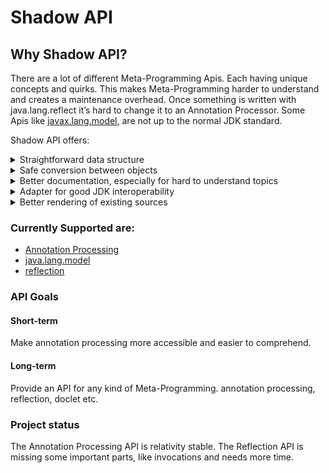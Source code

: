 # Shadow API

## Why Shadow API?

There are a lot of different Meta-Programming Apis. Each having unique
concepts and quirks. This makes Meta-Programming harder to understand
and creates a maintenance overhead. Once something is written with
java.lang.reflect it’s hard to change it to an Annotation Processor.
Some Apis like
[javax.lang.model](https://docs.oracle.com/en/java/javase/21/docs/api/java.compiler/javax/lang/model/package-summary.html),
are not up to the normal JDK standard.

Shadow API offers:

<details>
<summary>Straightforward data structure</summary>
<table class="tableblock frame-all grid-all stretch">
<colgroup>
<col style="width: 50%" />
<col style="width: 50%" />
</colgroup>
<tbody>
<tr class="odd">
<td class="tableblock halign-left valign-top"><p>Shadow API</p></td>
<td class="tableblock halign-left valign-top"><p>JDK</p></td>
</tr>
<tr class="even">
<td class="tableblock halign-left valign-top"><div class="content">
<div class="ulist">
<ul>
<li><p>Shadow</p>
<div class="ulist">
<ul>
<li><p>Declared</p>
<div class="ulist">
<ul>
<li><p>Class</p></li>
<li><p>Enum</p></li>
<li><p>Record</p></li>
<li><p>Annotation</p>
<div class="ulist">
<ul>
<li><p>AnnotationUsage</p></li>
</ul>
</div></li>
</ul>
</div></li>
<li><p>Array</p></li>
<li><p>Executable</p>
<div class="ulist">
<ul>
<li><p>Constructor</p></li>
<li><p>Method</p></li>
</ul>
</div></li>
<li><p>Intersection</p></li>
<li><p>Void</p></li>
<li><p>Module</p></li>
<li><p>Package</p></li>
<li><p>RecordComponent</p></li>
<li><p>Null</p></li>
<li><p>Primitive</p></li>
<li><p>Generic</p></li>
<li><p>Wildcard</p></li>
<li><p>Variable</p>
<div class="ulist">
<ul>
<li><p>EnumConstant</p></li>
<li><p>Field</p></li>
<li><p>Parameter</p></li>
</ul>
</div></li>
</ul>
</div></li>
</ul>
</div>
</div></td>
<td class="tableblock halign-left valign-top"><div class="content">
<div class="paragraph">
<p>Cell with a list</p>
</div>
<div class="ulist">
<ul>
<li><p>TypeMirror</p>
<div class="ulist">
<ul>
<li><p>ReferenceType</p>
<div class="ulist">
<ul>
<li><p>ArrayType</p></li>
<li><p>DeclaredType</p></li>
<li><p>ErrorType</p></li>
<li><p>NullType</p></li>
<li><p>TypeVariable</p></li>
</ul>
</div></li>
<li><p>ExecutableType</p></li>
<li><p>IntersectionType</p></li>
<li><p>NoType</p></li>
<li><p>PrimitiveType</p></li>
<li><p>UnionType</p></li>
<li><p>WildcardType</p></li>
</ul>
</div></li>
<li><p>AnnotationMirror</p></li>
<li><p>Element</p>
<div class="ulist">
<ul>
<li><p>ExecutableElement</p></li>
<li><p>ModuleElement</p></li>
<li><p>PackageElement</p></li>
<li><p>RecordComponentElement</p></li>
<li><p>TypeElement</p></li>
<li><p>TypeParameterElement</p></li>
<li><p>VariableElement</p></li>
</ul>
</div></li>
</ul>
</div>
</div></td>
</tr>
</tbody>
</table>
</details>

<details>
<summary>Safe conversion between objects</summary>

Let’s say you process the following class and want to get the type of
the List

```java
class MyClass
{
   private final List<String> myField;
}
```

Shadow API

```java
Shadow myField = context.getClassOrThrow("MyClass")
                        .getFieldOrThrow("myField")
                        .getType();
//Converters limit the conversion to possible types
Shadow genericType = convert(myField).toInterfaceOrThrow()
                                     .getGenerics()
                                     .get(0);

assertEquals(context.getClassOrThrow("java.lang.String"),genericType);
```

JDK

```java
Elements elements = AnnotationProcessingAdapter.getElements(context);
//get a type -> Element data structure
List<? extends Element> myClass = elements.getTypeElement("MyClass")
                                          .getEnclosedElements();

//get fields of that type -> Element data structure
VariableElement myField = ElementFilter
      .fieldsIn(myClass)
      .stream()
      .filter(field -> field.getSimpleName()
                            .toString()
                            .equals("myField"))
      .findAny()
      .orElseThrow();

//get Generic -> switch to Type data structure
TypeMirror genericType = ((DeclaredType) myField.asType()).getTypeArguments().get(0);

//switch back to Element data structure for comparison
Element genericElement = ((DeclaredType) genericType).asElement();

assertEquals(elements.getTypeElement("java.lang.String"),genericElement);
```

</details>

<details>
<summary>Better documentation, especially for hard to understand topics</summary>

Shadow Api. The javadoc uses @snippet

```java
public interface LangModelContext
{
   //..

   /**
    * Used when constructing types to compare to at compile time that contain multiple,
    * on each other depended, generics.
    * it answers the question: given
    *
    * public class MyClass<A extends Comparable<B>, B extends Comparable<A>> {}
    *
    * and A being String what can B be by returning the "simplest" possible answer.
    * In this case String. The code for the example
    *
    * Class myClass = context.getClassOrThrow("MyClass");
    * Declared string = context.getDeclaredOrThrow("java.lang.String");
    * Class withGenerics = context.withGenerics(myClass,
    *                                         string,
    *                                         //the unboundWildcard will be replaced with the result
    *                                         context.getConstants().getUnboundWildcard());
    *
    * Class capture = context.interpolateGenerics(withGenerics);
    *
    * Shadow stringRep = Optional.of(capture.getGenericTypes().get(1))
    *                            .map(Converter::convert)
    *                            .map(ShadowConverter::toGenericOrThrow)
    *                            .map(Generic::getExtends)
    *                            .map(Converter::convert)
    *                            .map(ShadowConverter::toInterfaceOrThrow)
    *                            .map(Interface::getGenericTypes)
    *                            .map(shadows -> shadows.get(0))
    *                            .orElseThrow();
    *
    * Assertions.assertEquals(string, stringRep);
    */
   Class interpolateGenerics(Class aClass);

   //..
}
```

jdk

```java
public interface Types
{
   //...

   /**
    * {@return the erasure of a type}
    *
    * @param t  the type to be erased
    * @throws IllegalArgumentException if given a type for a package or module
    * @jls 4.6 Type Erasure
    */
   TypeMirror erasure(TypeMirror t);

   //...
}
```

</details>

<details>
<summary>Adapter for good JDK interoperability</summary>

javax.lang.model

```java
package io.determann.shadow.api.lang_model;

import io.determann.shadow.api.Annotationable;
import io.determann.shadow.api.modifier.Modifier;
import io.determann.shadow.api.shadow.Module;
import io.determann.shadow.api.shadow.Package;
import io.determann.shadow.api.shadow.Void;
import io.determann.shadow.api.shadow.*;
import io.determann.shadow.internal.lang_model.LangModelContextImpl;
import io.determann.shadow.internal.lang_model.annotationvalue.AnnotationUsageImpl;
import io.determann.shadow.internal.lang_model.annotationvalue.AnnotationValueImpl;
import io.determann.shadow.internal.lang_model.shadow.*;

import javax.lang.model.element.*;
import javax.lang.model.type.*;
import javax.lang.model.util.Elements;
import javax.lang.model.util.Types;
import java.util.List;
import java.util.Set;

import static java.util.stream.Collectors.toUnmodifiableSet;

public interface LangModelAdapter
{
   static AnnotationMirror getMirror(AnnotationUsage annotationUsage)
   {
      return ((AnnotationUsageImpl) annotationUsage).getAnnotationMirror();
   }

   static DeclaredType getType(Declared declared)
   {
      return ((DeclaredImpl) declared).getMirror();
   }

   static ArrayType getType(Array array)
   {
      return ((ArrayImpl) array).getMirror();
   }

   static ExecutableType getType(Executable executable)
   {
      return ((ExecutableImpl) executable).getMirror();
   }

   static TypeMirror getType(Shadow shadow)
   {
      return ((ShadowImpl) shadow).getMirror();
   }

   static TypeVariable getType(Generic generic)
   {
      return ((GenericImpl) generic).getMirror();
   }

   static IntersectionType getType(Intersection intersection)
   {
      return ((IntersectionImpl) intersection).getMirror();
   }

   static NoType getType(Module module)
   {
      return ((ModuleImpl) module).getMirror();
   }

   static NullType getType(Null aNull)
   {
      return ((NullImpl) aNull).getMirror();
   }

   static NoType getType(Package aPackage)
   {
      return ((PackageImpl) aPackage).getMirror();
   }

   static PrimitiveType getType(Primitive primitive)
   {
      return ((PrimitiveImpl) primitive).getMirror();
   }

   static NoType getType(Void aVoid)
   {
      return ((VoidImpl) aVoid).getMirror();
   }

   static WildcardType getType(Wildcard wildcard)
   {
      return ((WildcardImpl) wildcard).getMirror();
   }

   static Element getElement(Annotationable annotationable)
   {
      if (annotationable instanceof Declared declared)
      {
         return getElement(declared);
      }
      if (annotationable instanceof Executable executable)
      {
         return getElement(executable);
      }
      if (annotationable instanceof Generic generic)
      {
         return getElement(generic);
      }
      if (annotationable instanceof Module module)
      {
         return getElement(module);
      }
      if (annotationable instanceof Package aPackage)
      {
         return getElement(aPackage);
      }
      if (annotationable instanceof RecordComponent recordComponent)
      {
         return getElement(recordComponent);
      }
      if (annotationable instanceof Variable<?> variable)
      {
         return getElement(variable);
      }
      throw new IllegalArgumentException();
   }

   static TypeElement getElement(Declared declared)
   {
      return ((DeclaredImpl) declared).getElement();
   }

   static ExecutableElement getElement(Executable executable)
   {
      return ((ExecutableImpl) executable).getElement();
   }

   static TypeParameterElement getElement(Generic generic)
   {
      return ((GenericImpl) generic).getElement();
   }

   static ModuleElement getElement(Module module)
   {
      return ((ModuleImpl) module).getElement();
   }

   static PackageElement getElement(Package aPackage)
   {
      return ((PackageImpl) aPackage).getElement();
   }

   static RecordComponentElement getElement(RecordComponent recordComponent)
   {
      return ((RecordComponentImpl) recordComponent).getElement();
   }

   static VariableElement getElement(Variable<?> variable)
   {
      return ((VariableImpl) variable).getElement();
   }

   static Module getModule(LangModelContext context, Element element)
   {
      return getShadow(context, getElements(context).getModuleOf(element));
   }

   static String getName(Element element)
   {
      return element.getSimpleName().toString();
   }

   static String getJavaDoc(LangModelContext context, Element element)
   {
      return getElements(context).getDocComment(element);
   }

   static List<AnnotationUsage> getAnnotationUsages(LangModelContext context, Element element)
   {
      return getAnnotationUsages(context, getElements(context).getAllAnnotationMirrors(element));
   }

   static List<AnnotationUsage> getDirectAnnotationUsages(LangModelContext context, Element element)
   {
      return getAnnotationUsages(context, element.getAnnotationMirrors());
   }

   static Set<Modifier> getModifiers(Element element)
   {
      return element.getModifiers()
                    .stream()
                    .map(LangModelAdapter::mapModifier)
                    .collect(toUnmodifiableSet());
   }

   static Modifier mapModifier(javax.lang.model.element.Modifier modifier)
   {
      return switch (modifier)
      {
         case PUBLIC -> Modifier.PUBLIC;
         case PROTECTED -> Modifier.PROTECTED;
         case PRIVATE -> Modifier.PRIVATE;
         case ABSTRACT -> Modifier.ABSTRACT;
         case STATIC -> Modifier.STATIC;
         case SEALED -> Modifier.SEALED;
         case NON_SEALED -> Modifier.NON_SEALED;
         case FINAL -> Modifier.FINAL;
         case STRICTFP -> Modifier.STRICTFP;
         case DEFAULT -> Modifier.DEFAULT;
         case TRANSIENT -> Modifier.TRANSIENT;
         case VOLATILE -> Modifier.VOLATILE;
         case SYNCHRONIZED -> Modifier.SYNCHRONIZED;
         case NATIVE -> Modifier.NATIVE;
      };
   }

   /**
    * {@link Element}s represent a usage. so for example a field may have the type {@code List<String>}. When you want the resulting {@link Shadow}
    * to represent {@code List<String>} and not just {@code List<T>} use the {@link Element} to create it.
    *
    * @see #getShadow(LangModelContext, TypeMirror)
    */
   static <SHADOW extends Shadow> SHADOW getShadow(LangModelContext context, Element element)
   {
      return (SHADOW) switch (element.getKind())
      {
         case PACKAGE -> new PackageImpl(context, (PackageElement) element);
         case ENUM, ANNOTATION_TYPE -> new DeclaredImpl(context, (TypeElement) element);
         case RECORD -> new RecordImpl(context, (TypeElement) element);
         case CLASS -> new ClassImpl(context, (TypeElement) element);
         case INTERFACE -> new InterfaceImpl(context, (TypeElement) element);
         case METHOD, CONSTRUCTOR -> new ExecutableImpl(context, ((ExecutableElement) element));
         case ENUM_CONSTANT -> new EnumConstantImpl(context, (VariableElement) element);
         case FIELD -> new FieldImpl(context, (VariableElement) element);
         case PARAMETER -> new ParameterImpl(context, (VariableElement) element);
         case TYPE_PARAMETER -> new GenericImpl(context, (TypeParameterElement) element);
         case MODULE -> new ModuleImpl(context, (ModuleElement) element);
         case RECORD_COMPONENT -> new RecordComponentImpl(context, (RecordComponentElement) element);
         case OTHER, STATIC_INIT, INSTANCE_INIT, EXCEPTION_PARAMETER, RESOURCE_VARIABLE, BINDING_VARIABLE, LOCAL_VARIABLE ->
               throw new IllegalArgumentException("not implemented");
      };
   }

   /**
    * {@link TypeMirror}s represent the abstract code. {@code List<T>} for example.
    *
    * @see #getShadow(LangModelContext, Element)
    */
   static <SHADOW extends Shadow> SHADOW getShadow(LangModelContext context, TypeMirror typeMirror)
   {
      //noinspection unchecked
      return (SHADOW) switch (typeMirror.getKind())
      {
         case BOOLEAN, BYTE, SHORT, INT, LONG, CHAR, FLOAT, DOUBLE ->
               new PrimitiveImpl(context, (PrimitiveType) typeMirror);
         case ARRAY -> new ArrayImpl(context, (ArrayType) typeMirror);
         case DECLARED -> switch (getTypes(context).asElement(typeMirror).getKind())
         {
            case CLASS -> new ClassImpl(context, ((DeclaredType) typeMirror));
            case INTERFACE -> new InterfaceImpl(context, (DeclaredType) typeMirror);
            case RECORD -> new RecordImpl(context, (DeclaredType) typeMirror);
            case ANNOTATION_TYPE, ENUM -> new DeclaredImpl(context, (DeclaredType) typeMirror);
            default -> throw new IllegalArgumentException("not implemented");
         };
         case WILDCARD -> new WildcardImpl(context, (WildcardType) typeMirror);
         case VOID -> new VoidImpl(context, ((NoType) typeMirror));
         case PACKAGE -> new PackageImpl(context, (NoType) typeMirror);
         case MODULE -> new ModuleImpl(context, (NoType) typeMirror);
         case NULL -> new NullImpl(context, (NullType) typeMirror);
         case TYPEVAR -> new GenericImpl(context, ((TypeVariable) typeMirror));
         case INTERSECTION -> new IntersectionImpl(context, ((IntersectionType) typeMirror));
         case EXECUTABLE, NONE -> throw new IllegalArgumentException(
               "bug in this api: executables should be created using elements");
         case ERROR, OTHER, UNION -> throw new IllegalArgumentException("not implemented");
      };
   }

   static List<AnnotationUsage> getAnnotationUsages(LangModelContext context,
                                                    List<? extends AnnotationMirror> annotationMirrors)
   {
      return AnnotationUsageImpl.from(context, annotationMirrors);
   }

   static javax.lang.model.element.AnnotationValue getAnnotationValue(AnnotationValue annotationValue)
   {
      return ((AnnotationValueImpl) annotationValue).getAnnotationValue();
   }

   static Types getTypes(LangModelContext context)
   {
      return ((LangModelContextImpl) context).getTypes();
   }

   static Elements getElements(LangModelContext context)
   {
      return ((LangModelContextImpl) context).getElements();
   }
}
```

javax.annotation.processing

```java
package io.determann.shadow.api.annotation_processing;

import io.determann.shadow.api.Annotationable;
import io.determann.shadow.api.lang_model.LangModelAdapter;
import io.determann.shadow.api.lang_model.LangModelContext;
import io.determann.shadow.api.shadow.Module;
import io.determann.shadow.api.shadow.Package;
import io.determann.shadow.api.shadow.Void;
import io.determann.shadow.api.shadow.*;

import javax.lang.model.element.*;
import javax.lang.model.type.*;
import javax.lang.model.util.Elements;
import javax.lang.model.util.Types;
import java.util.List;
import java.util.Set;

public interface AnnotationProcessingAdapter
{
   static AnnotationMirror getMirror(AnnotationUsage annotationUsage)
   {
      return LangModelAdapter.getMirror(annotationUsage);
   }

   static DeclaredType getType(Declared declared)
   {
      return LangModelAdapter.getType(declared);
   }

   static ArrayType getType(Array array)
   {
      return LangModelAdapter.getType(array);
   }

   static ExecutableType getType(Executable executable)
   {
      return LangModelAdapter.getType(executable);
   }

   static TypeMirror getType(Shadow shadow)
   {
      return LangModelAdapter.getType(shadow);
   }

   static TypeVariable getType(Generic generic)
   {
      return LangModelAdapter.getType(generic);
   }

   static IntersectionType getType(Intersection intersection)
   {
      return LangModelAdapter.getType(intersection);
   }

   static NoType getType(io.determann.shadow.api.shadow.Module module)
   {
      return LangModelAdapter.getType(module);
   }

   static NullType getType(Null aNull)
   {
      return LangModelAdapter.getType(aNull);
   }

   static NoType getType(io.determann.shadow.api.shadow.Package aPackage)
   {
      return LangModelAdapter.getType(aPackage);
   }

   static PrimitiveType getType(Primitive primitive)
   {
      return LangModelAdapter.getType(primitive);
   }

   static NoType getType(Void aVoid)
   {
      return LangModelAdapter.getType(aVoid);
   }

   static WildcardType getType(Wildcard wildcard)
   {
      return LangModelAdapter.getType(wildcard);
   }

   static Element getElement(Annotationable annotationable)
   {
      return LangModelAdapter.getElement(annotationable);
   }

   static TypeElement getElement(Declared declared)
   {
      return LangModelAdapter.getElement(declared);
   }

   static ExecutableElement getElement(Executable executable)
   {
      return LangModelAdapter.getElement(executable);
   }

   static TypeParameterElement getElement(Generic generic)
   {
      return LangModelAdapter.getElement(generic);
   }

   static ModuleElement getElement(io.determann.shadow.api.shadow.Module module)
   {
      return LangModelAdapter.getElement(module);
   }

   static PackageElement getElement(Package aPackage)
   {
      return LangModelAdapter.getElement(aPackage);
   }

   static RecordComponentElement getElement(RecordComponent recordComponent)
   {
      return LangModelAdapter.getElement(recordComponent);
   }

   static VariableElement getElement(Variable<?> variable)
   {
      return LangModelAdapter.getElement(variable);
   }

   static Module getModule(LangModelContext context, Element element)
   {
      return LangModelAdapter.getModule(context, element);
   }

   static String getName(Element element)
   {
      return LangModelAdapter.getName(element);
   }

   static String getJavaDoc(LangModelContext context, Element element)
   {
      return LangModelAdapter.getJavaDoc(context, element);
   }

   static List<AnnotationUsage> getAnnotationUsages(LangModelContext context, Element element)
   {
      return LangModelAdapter.getAnnotationUsages(context, element);
   }

   static List<AnnotationUsage> getDirectAnnotationUsages(LangModelContext context, Element element)
   {
      return LangModelAdapter.getDirectAnnotationUsages(context, element);
   }

   static Set<io.determann.shadow.api.modifier.Modifier> getModifiers(Element element)
   {
      return LangModelAdapter.getModifiers(element);
   }

   static io.determann.shadow.api.modifier.Modifier mapModifier(javax.lang.model.element.Modifier modifier)
   {
      return LangModelAdapter.mapModifier(modifier);
   }

   /**
    * {@link Element}s represent a usage. so for example a field may have the type {@code List<String>}. When you want the resulting {@link Shadow}
    * to represent {@code List<String>} and not just {@code List<T>} use the {@link Element} to create it.
    *
    * @see #getShadow(LangModelContext, TypeMirror)
    */
   static <SHADOW extends Shadow> SHADOW getShadow(LangModelContext context, Element element)
   {
      return LangModelAdapter.getShadow(context, element);
   }

   /**
    * {@link TypeMirror}s represent the abstract code. {@code List<T>} for example.
    *
    * @see #getShadow(LangModelContext, Element)
    */
   static <SHADOW extends Shadow> SHADOW getShadow(LangModelContext context, TypeMirror typeMirror)
   {
      return LangModelAdapter.getShadow(context, typeMirror);
   }

   static List<AnnotationUsage> getAnnotationUsages(LangModelContext context,
                                                    List<? extends AnnotationMirror> annotationMirrors)
   {
      return LangModelAdapter.getAnnotationUsages(context, annotationMirrors);
   }

   static javax.lang.model.element.AnnotationValue getAnnotationValue(AnnotationValue annotationValue)
   {
      return LangModelAdapter.getAnnotationValue(annotationValue);
   }

   static Types getTypes(LangModelContext context)
   {
      return LangModelAdapter.getTypes(context);
   }

   static Elements getElements(LangModelContext context)
   {
      return LangModelAdapter.getElements(context);
   }
}
```

java.lang.reflect

```java
package io.determann.shadow.api.reflection;

import io.determann.shadow.api.shadow.Array;
import io.determann.shadow.api.shadow.Constructor;
import io.determann.shadow.api.shadow.Executable;
import io.determann.shadow.api.shadow.Field;
import io.determann.shadow.api.shadow.Method;
import io.determann.shadow.api.shadow.Module;
import io.determann.shadow.api.shadow.Package;
import io.determann.shadow.api.shadow.Parameter;
import io.determann.shadow.api.shadow.RecordComponent;
import io.determann.shadow.api.shadow.*;
import io.determann.shadow.api.shadow.module.*;
import io.determann.shadow.internal.reflection.NamedSupplier;
import io.determann.shadow.internal.reflection.shadow.*;
import io.determann.shadow.internal.reflection.shadow.module.*;

import java.lang.Class;
import java.lang.Enum;
import java.lang.Void;
import java.lang.module.ModuleDescriptor;
import java.lang.module.ModuleFinder;
import java.lang.module.ModuleReference;
import java.lang.reflect.*;
import java.util.Arrays;
import java.util.Collections;
import java.util.List;
import java.util.Optional;

public class ReflectionAdapter
{
   public static <SHADOW extends Shadow> SHADOW getShadow(Class<?> aClass)
   {
      return getShadow(aClass, Collections.emptyList());
   }

   @SuppressWarnings("unchecked")
   private static <SHADOW extends Shadow> SHADOW getShadow(Class<?> aClass, List<Shadow> genericTypes)
   {
      if (aClass.isPrimitive())
      {
         if (aClass.equals(Void.TYPE))
         {
            return (SHADOW) new VoidImpl();
         }
         return (SHADOW) new PrimitiveImpl(aClass);
      }
      if (aClass.isArray())
      {
         return (SHADOW) new ArrayImpl(aClass);
      }
      if (aClass.isRecord())
      {
         return (SHADOW) new RecordImpl(aClass, genericTypes);
      }
      if (aClass.isAnnotation() || aClass.isEnum())
      {
         return (SHADOW) new DeclaredImpl(aClass);
      }
      if (aClass.isInterface())
      {
         return (SHADOW) new InterfaceImpl(aClass, genericTypes);
      }
      return (SHADOW) new ClassImpl(aClass, genericTypes);
   }

   public static Package getShadow(java.lang.Package aPackage)
   {
      return new PackageImpl(new NamedSupplier<>(aPackage, java.lang.Package::getName));
   }

   public static Module getShadow(java.lang.Module module)
   {
      return new ModuleImpl(new NamedSupplier<>(module.getDescriptor(), ModuleDescriptor::name),
                            Arrays.stream(module.getAnnotations())
                                  .map(ReflectionAdapter::getAnnotationUsage)
                                  .toList());
   }

   public static Module getModuleShadow(String name)
   {
      return new ModuleImpl(new NamedSupplier<>(name,
                                                () -> ModuleFinder.ofSystem()
                                                                  .find(name)
                                                                  .orElseThrow()
                                                                  .descriptor(),
                                                ModuleDescriptor::name));
   }

   public static Module getShadow(ModuleReference moduleReference)
   {
      return new ModuleImpl(new NamedSupplier<>(moduleReference.descriptor(),
                                                ModuleDescriptor::name));
   }

   public static Shadow getShadow(Type type)
   {
      if (type instanceof ParameterizedType parameterizedType)
      {
         Type rawType = parameterizedType.getRawType();
         if (rawType instanceof Class<?> aClass)
         {
            return getShadow(aClass,
                             Arrays.stream(parameterizedType.getActualTypeArguments())
                                   .map(ReflectionAdapter::getShadow)
                                   .toList());
         }
         throw new IllegalStateException();
      }
      if (type instanceof TypeVariable<?> typeVariable)
      {
         return new GenericImpl(typeVariable);
      }
      if (type instanceof Class<?> aClass)
      {
         return getShadow(aClass);
      }
      if (type instanceof WildcardType wildcardType)
      {
         return new WildcardImpl(wildcardType);
      }
      throw new IllegalStateException();
   }

   public static AnnotationUsage getAnnotationUsage(java.lang.annotation.Annotation annotation)
   {
      return new AnnotationUsageImpl(annotation);
   }

   public static Field getShadow(java.lang.reflect.Field field)
   {
      return new FieldImpl(field);
   }

   public static Method getShadow(java.lang.reflect.Method method)
   {
      return new ExecutableImpl(method);
   }

   public static Constructor getShadow(java.lang.reflect.Constructor<?> constructor)
   {
      return new ExecutableImpl(constructor);
   }

   public static RecordComponent getShadow(java.lang.reflect.RecordComponent recordComponent)
   {
      return new RecordComponentImpl(recordComponent);
   }

   public static Parameter getShadow(java.lang.reflect.Parameter parameter)
   {
      return new ParameterImpl(parameter);
   }

   public static Shadow getShadow(TypeVariable<?> typeVariable)
   {
      return new GenericImpl(typeVariable);
   }

   public static Requires getShadow(ModuleDescriptor.Requires requires)
   {
      return new RequiresImpl(requires);
   }

   public static Exports getShadow(ModuleDescriptor.Exports exports)
   {
      return new ExportsImpl(exports);
   }

   public static Opens getShadow(ModuleDescriptor.Opens opens)
   {
      return new OpensImpl(opens);
   }

   public static Provides getShadow(ModuleDescriptor.Provides provides)
   {
      return new ProvidesImpl(provides);
   }

   public static Uses getUsesShadow(String uses)
   {
      return new UsesImpl(uses);
   }

   public static Optional<Declared> getDeclaredShadow(String qualifiedName)
   {
      try
      {
         Class<?> aClass = Class.forName(qualifiedName);
         return Optional.of(getShadow(aClass));
      }
      catch (ClassNotFoundException e)
      {
         return Optional.empty();
      }
   }

   public static Executable getShadow(java.lang.reflect.Executable executable)
   {
      return new ExecutableImpl(executable);
   }

   public static Package getPackageShadow(String name)
   {
      return new PackageImpl(new NamedSupplier<>(name, () ->
      {
         java.lang.Package aPackage = java.lang.Package.getPackage(name);
         if (aPackage == null)
         {
            throw new IllegalArgumentException("Package \"" +
                                               name +
                                               "\" not found. The VM did not load it yet");
         }
         return aPackage;
      }, java.lang.Package::getName));
   }

   public static EnumConstant getShadow(Enum<?> enumConstant)
   {
      try
      {
         return new EnumConstantImpl(enumConstant.getDeclaringClass().getField(enumConstant.name()));
      }
      catch (NoSuchFieldException e)
      {
         throw new RuntimeException(e);
      }
   }

   public static Shadow getShadow(GenericDeclaration genericDeclaration)
   {
      if (genericDeclaration instanceof Class<?> aClass)
      {
         return getShadow(aClass);
      }
      if (genericDeclaration instanceof java.lang.reflect.Executable executable)
      {
         return getShadow(executable);
      }
      throw new IllegalStateException();
   }

   public static ModuleDescriptor.Exports getReflection(Exports exports)
   {
      return ((ExportsImpl) exports).getReflection();
   }

   public static ModuleDescriptor.Opens getReflection(Opens opens)
   {
      return ((OpensImpl) opens).getReflection();
   }

   public static ModuleDescriptor.Provides getReflection(Provides provides)
   {
      return ((ProvidesImpl) provides).getReflection();
   }

   public static ModuleDescriptor.Requires getReflection(Requires requires)
   {
      return ((RequiresImpl) requires).getReflection();
   }

   public static String getReflection(Uses uses)
   {
      return ((UsesImpl) uses).getReflection();
   }

   public static java.lang.annotation.Annotation getReflection(AnnotationUsage annotationUsage)
   {
      return ((AnnotationUsageImpl) annotationUsage).getAnnotationReflection();
   }

   public static Class<?> getReflection(Array array)
   {
      return ((ArrayImpl) array).getReflection();
   }

   public static Class<?> getReflection(Declared declared)
   {
      return ((DeclaredImpl) declared).getReflection();
   }

   public static java.lang.reflect.Field getReflection(EnumConstant enumConstant)
   {
      return ((ReflectionFieldImpl<?>) enumConstant).getReflection();
   }

   public static java.lang.reflect.Executable getReflection(Executable executable)
   {
      return ((ExecutableImpl) executable).getReflection();
   }

   public static java.lang.reflect.Field getReflection(Field field)
   {
      return ((ReflectionFieldImpl<?>) field).getReflection();
   }

   public static TypeVariable<?> getReflection(Generic generic)
   {
      return ((GenericImpl) generic).getReflection();
   }

   public static Type[] getReflection(Intersection intersection)
   {
      return ((IntersectionImpl) intersection).getReflection();
   }

   public static ModuleDescriptor getReflection(Module module)
   {
      return ((ModuleImpl) module).getReflection();
   }

   public static java.lang.Package getReflection(Package aPackage)
   {
      return ((PackageImpl) aPackage).getReflection();
   }

   public static java.lang.reflect.Parameter getReflection(Parameter parameter)
   {
      return ((ParameterImpl) parameter).getReflection();
   }

   public static java.lang.Class<?> getReflection(Primitive primitive)
   {
      return ((PrimitiveImpl) primitive).getReflection();
   }

   public static java.lang.reflect.RecordComponent getReflection(RecordComponent recordComponent)
   {
      return ((RecordComponentImpl) recordComponent).getReflection();
   }

   public static WildcardType getReflection(Wildcard wildcard)
   {
      return ((WildcardImpl) wildcard).getReflection();
   }
}
```

</details>

<details>
<summary>Better rendering of existing sources</summary>

A simple method like this

```java
public abstract class MyClass
{

   @MyAnnotation
   public abstract <T> T get(int index);
}
```

can be rendered in the following ways

<table class="tableblock frame-all grid-all stretch">
<colgroup>
<col style="width: 33%" />
<col style="width: 33%" />
<col style="width: 33%" />
</colgroup>
<tbody>
<tr class="odd">
<td class="tableblock halign-left valign-top"><p>Rendering</p></td>
<td class="tableblock halign-left valign-top"><p>Shadow AOI</p></td>
<td class="tableblock halign-left valign-top"><p>JDK</p></td>
</tr>
<tr class="even">
<td class="tableblock halign-left valign-top"><div class="content">
<div class="listingblock">
<div class="content">
<pre class="CodeRay highlight"><code>@MyAnnotation
public abstract &lt;T&gt; T get(int index);</code></pre>
</div>
</div>
</div></td>
<td class="tableblock halign-left valign-top"><div class="content">
<div class="listingblock">
<div class="content">
<pre class="CodeRay highlight"><code>render(method).declaration()</code></pre>
</div>
</div>
</div></td>
<td class="tableblock halign-left valign-top"><div class="content">
&#10;</div></td>
</tr>
<tr class="odd">
<td class="tableblock halign-left valign-top"><div class="content">
<div class="listingblock">
<div class="content">
<pre class="CodeRay highlight"><code>@MyAnnotation
public &lt;T&gt; T get(int index) {
}</code></pre>
</div>
</div>
</div></td>
<td class="tableblock halign-left valign-top"><div class="content">
<div class="listingblock">
<div class="content">
<pre class="CodeRay highlight"><code>render(method).declaration(&quot;//do stuff&quot;)</code></pre>
</div>
</div>
</div></td>
<td class="tableblock halign-left valign-top"><div class="content">
&#10;</div></td>
</tr>
<tr class="even">
<td class="tableblock halign-left valign-top"><div class="content">
<div class="listingblock">
<div class="content">
<pre class="CodeRay highlight"><code>get()</code></pre>
</div>
</div>
</div></td>
<td class="tableblock halign-left valign-top"><div class="content">
<div class="listingblock">
<div class="content">
<pre class="CodeRay highlight"><code>render(method).invocation()</code></pre>
</div>
</div>
</div></td>
<td class="tableblock halign-left valign-top"><div class="content">
&#10;</div></td>
</tr>
<tr class="odd">
<td class="tableblock halign-left valign-top"><div class="content">
<div class="listingblock">
<div class="content">
<pre class="CodeRay highlight"><code>get(5413)</code></pre>
</div>
</div>
</div></td>
<td class="tableblock halign-left valign-top"><div class="content">
<div class="listingblock">
<div class="content">
<pre class="CodeRay highlight"><code>render(method).invocation(&quot;5413&quot;)</code></pre>
</div>
</div>
</div></td>
<td class="tableblock halign-left valign-top"><div class="content">
&#10;</div></td>
</tr>
<tr class="even">
<td class="tableblock halign-left valign-top"><div class="content">
<div class="listingblock">
<div class="content">
<pre class="CodeRay highlight"><code>&lt;T&gt;get(int)</code></pre>
</div>
</div>
</div></td>
<td class="tableblock halign-left valign-top"><div class="content">
<div class="listingblock">
<div class="content">
<pre class="CodeRay highlight"><code>method.toString()</code></pre>
</div>
</div>
</div></td>
<td class="tableblock halign-left valign-top"><div class="content">
<div class="listingblock">
<div class="content">
<pre class="CodeRay highlight"><code>methodElement.toString()</code></pre>
</div>
</div>
</div></td>
</tr>
<tr class="odd">
<td class="tableblock halign-left valign-top"><div class="content">
<div class="listingblock">
<div class="content">
<pre class="CodeRay highlight"><code>&lt;T&gt;(int)T</code></pre>
</div>
</div>
</div></td>
<td class="tableblock halign-left valign-top"><div class="content">
&#10;</div></td>
<td class="tableblock halign-left valign-top"><div class="content">
<div class="listingblock">
<div class="content">
<pre class="CodeRay highlight"><code>methodMirror.toString()</code></pre>
</div>
</div>
</div></td>
</tr>
</tbody>
</table>

Names can be rendered as

- QualifiedNames
- SimpleNames
- WithoutNeedingImports (default)

and a Callback can be registered for NameRenderedEvents to create for
example imports.

</details>

### Currently Supported are:

- [Annotation Processing](https://lukasdetermann.github.io/shadow/#_annotation_processing)
- [java.lang.model](https://lukasdetermann.github.io/shadow/#_java_lang_model)
- [reflection](https://lukasdetermann.github.io/shadow/#_reflection)

### API Goals

#### Short-term

Make annotation processing more accessible and easier to comprehend.

#### Long-term

Provide an API for any kind of Meta-Programming. annotation processing,
reflection, doclet etc.

### Project status

The Annotation Processing API is relativity stable. The Reflection API
is missing some important parts, like invocations and needs more time.